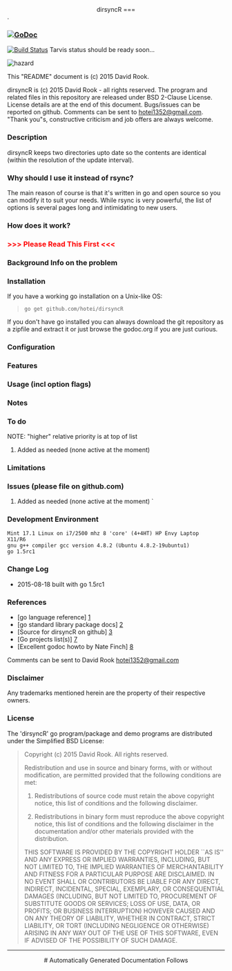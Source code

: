 <center>
dirsyncR
===
</center>.

<h3>   <a href="http://godoc.org/github.com/hotei/dirsyncR">
<img src="https://godoc.org/github.com/hotei/dirsyncR?status.png" alt="GoDoc" />
</a></h1>

<a href="http://travis-ci.org/hotei/dirsyncR">
<img src="https://secure.travis-ci.org/hotei/dirsyncR.png" alt="Build Status" /></a>
Tarvis status should be ready soon...

![hazard]("hazard.png" "hazard")	

This "README" document is (c) 2015 David Rook. 

dirsyncR is (c) 2015 David Rook - all rights reserved. The program
and related files in this repository are released under BSD 2-Clause License.
License details are at the end of this document. Bugs/issues can be reported on github.
Comments can be sent to <hotei1352@gmail.com>. "Thank you"s, constructive 
criticism and job offers are always welcome.

### Description

dirsyncR keeps two directories upto date so the contents are identical (within
the resolution of the update interval).

### Why should I use it instead of rsync?

The main reason of course is that it's written in go and open source so you can 
modify it to suit your needs.  While rsync is very powerful, the list of options is
several pages long and intimidating to new users.    

### How does it work?

### <font color=red> >>> Please Read This First <<< </font>

### Background Info on the problem

### Installation

If you have a working go installation on a Unix-like OS:

> ```go get github.com/hotei/dirsyncR```

If you don't have go installed you can always download the git repository as
a zipfile and extract it or just browse the godoc.org if you are just curious.

### Configuration

### Features

### Usage (incl option flags)

### Notes

### To do

NOTE:  "higher" relative priority is at top of list

1.  Added as needed (none active at the moment)

### Limitations


### Issues (please file on github.com)

1.  Added as needed (none active at the moment)
`

### Development Environment
	Mint 17.1 Linux on i7/2500 mhz 8 'core' (4+4HT) HP Envy Laptop
	X11/R6
	gnu g++ compiler gcc version 4.8.2 (Ubuntu 4.8.2-19ubuntu1)
	go 1.5rc1

	
### Change Log

* 2015-08-18 built with go 1.5rc1

### References

* [go language reference] [1] 
* [go standard library package docs] [2]
* [Source for dirsyncR on github] [3]
* [Go projects list(s)] [7]
* [Excellent godoc howto by Nate Finch] [8]

[1]: http://golang.org/ref/spec/ "go reference spec"
[2]: http://golang.org/pkg/ "go package docs"
[3]: http://github.com/hotei/dirsyncR "github.com/hotei/dirsyncR"
[4]: http://golang.org/doc/go1compat.html "Go 1.x API contract"
[5]: http://blog.golang.org/2011/06/profiling-go-programs.html "Profiling go code"
[6]: http://golang.org/doc/articles/godoc_documenting_go_code.html "GoDoc HowTo"
[7]: https://github.com/golang/go/wiki/Projects "go project list"
[8]: https://github.com/natefinch/godocgo "Nate Finch's Tutorial for GoDoc"

Comments can be sent to David Rook  <hotei1352@gmail.com>

### Disclaimer
Any trademarks mentioned herein are the property of their respective owners.

### License

The 'dirsyncR' go program/package and demo programs are distributed under the Simplified BSD License:

> Copyright (c) 2015 David Rook. All rights reserved.
> 
> Redistribution and use in source and binary forms, with or without modification, are
> permitted provided that the following conditions are met:
> 
>    1. Redistributions of source code must retain the above copyright notice, this list of
>       conditions and the following disclaimer.
> 
>    2. Redistributions in binary form must reproduce the above copyright notice, this list
>       of conditions and the following disclaimer in the documentation and/or other materials
>       provided with the distribution.
> 
> THIS SOFTWARE IS PROVIDED BY THE COPYRIGHT HOLDER ``AS IS'' AND ANY EXPRESS OR IMPLIED
> WARRANTIES, INCLUDING, BUT NOT LIMITED TO, THE IMPLIED WARRANTIES OF MERCHANTABILITY AND
> FITNESS FOR A PARTICULAR PURPOSE ARE DISCLAIMED. IN NO EVENT SHALL <COPYRIGHT HOLDER> OR
> CONTRIBUTORS BE LIABLE FOR ANY DIRECT, INDIRECT, INCIDENTAL, SPECIAL, EXEMPLARY, OR
> CONSEQUENTIAL DAMAGES (INCLUDING, BUT NOT LIMITED TO, PROCUREMENT OF SUBSTITUTE GOODS OR
> SERVICES; LOSS OF USE, DATA, OR PROFITS; OR BUSINESS INTERRUPTION) HOWEVER CAUSED AND ON
> ANY THEORY OF LIABILITY, WHETHER IN CONTRACT, STRICT LIABILITY, OR TORT (INCLUDING
> NEGLIGENCE OR OTHERWISE) ARISING IN ANY WAY OUT OF THE USE OF THIS SOFTWARE, EVEN IF
> ADVISED OF THE POSSIBILITY OF SUCH DAMAGE.

----

<center>
# Automatically Generated Documentation Follows
</center>


